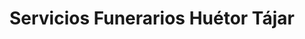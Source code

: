 ---
title: "Servicios Funerarios Huétor Tájar"
url: /huetor-tajar/servicios-funerarios-huetor-tajar/
shop: Bestattungen
---